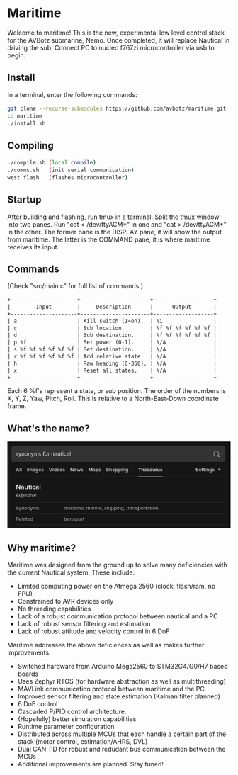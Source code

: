 # Maritime
Welcome to maritime! This is the new, experimental low level control stack
for the AVBotz submarine, Nemo. Once completed, it will replace Nautical in
driving the sub. Connect PC to nucleo f767zi microcontroller via usb to begin.

## Install

In a terminal, enter the following commands:
```sh
git clone --recurse-submodules https://github.com/avbotz/maritime.git
cd maritime
./install.sh
```

## Compiling

```sh
./compile.sh (local compile)
./comms.sh   (init serial communication)
west flash   (flashes microcontroller)
```

## Startup

After building and flashing, run tmux in a terminal. Split the tmux window into two panes. Run "cat < /dev/ttyACM*" in one and "cat > /dev/ttyACM*" in the other. The former pane is the DISPLAY pane, it will show the output from maritime. The latter is the COMMAND pane, it is where maritime receives its input.

## Commands

(Check "src/main.c" for full list of commands.)
```
+---------------------+----------------------+-------------------+
|        Input        |     Description      |      Output       |
+---------------------+----------------------+-------------------+
| a                   | Kill switch (1=on).  | %i                |
| c                   | Sub location.        | %f %f %f %f %f %f |
| d                   | Sub destination.     | %f %f %f %f %f %f |
| p %f                | Set power (0-1).     | N/A               |
| s %f %f %f %f %f %f | Set destination.     | N/A               |
| r %f %f %f %f %f %f | Add relative state.  | N/A               |
| h                   | Raw heading (0-360). | N/A               |
| x                   | Reset all states.    | N/A               |
+---------------------+----------------------+-------------------+
```
Each 6 %f's represent a state, or sub position. The order of the numbers is
X, Y, Z, Yaw, Pitch, Roll. This is relative to a North-East-Down coordinate
frame.

## What's the name?
![why-maritime-name](docs/why-maritime-name.png)

## Why maritime?
Maritime was designed from the ground up to solve many deficiencies with the current
Nautical system. These include:
* Limited computing power on the Atmega 2560 (clock, flash/ram, no FPU)
* Constrained to AVR devices only
* No threading capabilities
* Lack of a robust communication protocol between nautical and a PC
* Lack of robust sensor filtering and estimation
* Lack of robust attitude and velocity control in 6 DoF

Maritime addresses the above deficiences as well as makes further improvements:
* Switched hardware from Arduino Mega2560 to STM32G4/G0/H7 based boards
* Uses Zephyr RTOS (for hardware abstraction as well as multithreading)
* MAVLink communication protocol between maritime and the PC
* Improved sensor filtering and state estimation (Kalman filter planned)
* 6 DoF control
* Cascaded P/PID control architecture.
* (Hopefully) better simulation capabilities
* Runtime parameter configuration
* Distributed across multiple MCUs that each handle a certain part of the stack (motor control, estimation/AHRS, DVL)
* Dual CAN-FD for robust and redudant bus communication between the MCUs
* Additional improvements are planned. Stay tuned!

